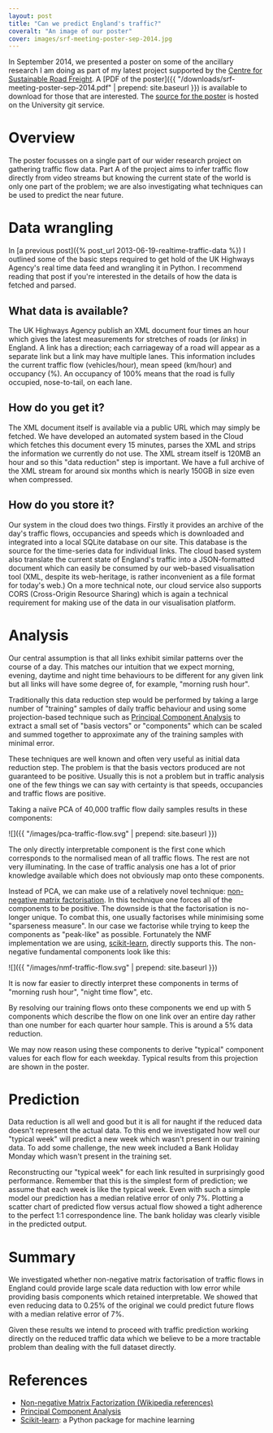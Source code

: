 ```yaml
---
layout: post
title: "Can we predict England's traffic?"
coveralt: "An image of our poster"
cover: images/srf-meeting-poster-sep-2014.jpg
---
```


In September 2014, we presented a poster on some of the ancillary research I am
doing as part of my latest project supported by the [Centre for Sustainable
Road Freight](http://sustainableroadfreight.org). A [PDF of the
poster]({{ "/downloads/srf-meeting-poster-sep-2014.pdf" | prepend: site.baseurl }}) is available to download for
those that are interested. The [source for the
poster](https://git.csx.cam.ac.uk/x/eng-sigproc/u/rjw57/srf/docs/poster-sep-2014.git)
is hosted on the University git service.

# Overview

The poster focusses on a single part of our wider research project on gathering
traffic flow data. Part A of the project aims to infer traffic flow directly
from video streams but knowing the current state of the world is only one part
of the problem; we are also investigating what techniques can be used to
predict the near future.

# Data wrangling

In [a previous post]({% post_url 2013-06-19-realtime-traffic-data %}) I
outlined some of the basic steps required to get hold of the UK Highways
Agency's real time data feed and wrangling it in Python. I recommend reading
that post if you're interested in the details of how the data is fetched and
parsed.

## What data is available?

The UK Highways Agency publish an XML document four times an hour which gives
the latest measurements for stretches of roads (or *links*) in England. A link
has a direction; each carriageway of a road will appear as a separate link but
a link may have multiple lanes. This information includes the current traffic
flow (vehicles/hour), mean speed (km/hour) and occupancy (%). An occupancy of
100% means that the road is fully occupied, nose-to-tail, on each lane.

## How do you get it?

The XML document itself is available via a public URL which may simply be
fetched. We have developed an automated system based in the Cloud which fetches
this document every 15 minutes, parses the XML and strips the information we
currently do not use. The XML stream itself is 120MB an hour and so this "data
reduction" step is important. We have a full archive of the XML stream for
around six months which is nearly 150GB in size even when compressed.

## How do you store it?

Our system in the cloud does two things. Firstly it provides an archive of the
day's traffic flows, occupancies and speeds which is downloaded and integrated
into a local SQLite database on our site. This database is the source for the
time-series data for individual links. The cloud based system also translate
the current state of England's traffic into a JSON-formatted document which can
easily be consumed by our web-based visualisation tool (XML, despite its
web-heritage, is rather inconvenient as a file format for today's web.) On a
more technical note, our cloud service also supports CORS (Cross-Origin
Resource Sharing) which is again a technical requirement for making use of the
data in our visualisation platform.

# Analysis

Our central assumption is that all links exhibit similar patterns over the
course of a day. This matches our intuition that we expect morning, evening,
daytime and night time behaviours to be different for any given link but all
links will have some degree of, for example, "morning rush hour".

Traditionally this data reduction step would be performed by taking a large
number of "training" samples of daily traffic behaviour and using some
projection-based technique such as [Principal Component Analysis][pca] to
extract a small set of "basis vectors" or "components" which can be scaled and
summed together to approximate any of the training samples with minimal error.

These techniques are well known and often very useful as initial data reduction
step. The problem is that the basis vectors produced are not guaranteed to be
positive. Usually this is not a problem but in traffic analysis one of the few
things we can say with certainty is that speeds, occupancies and traffic flows
are positive.

Taking a naïve PCA of 40,000 traffic flow daily samples results in these
components:

![]({{ "/images/pca-traffic-flow.svg" | prepend: site.baseurl }})

The only directly interpretable component is the first cone which corresponds
to the normalised mean of all traffic flows. The rest are not very
illuminating. In the case of traffic analysis one has a lot of prior knowledge
available which does not obviously map onto these components.

Instead of PCA, we can make use of a relatively novel technique: [non-negative
matrix factorisation][nmf]. In this technique one forces all of the components
to be positive. The downside is that the factorisation is no-longer unique. To
combat this, one usually factorises while minimising some "sparseness measure".
In our case we factorise while trying to keep the components as "peak-like" as
possible. Fortunately the NMF implementation we are using, [scikit-learn][skl],
directly supports this. The non-negative fundamental components look like this:

![]({{ "/images/nmf-traffic-flow.svg" | prepend: site.baseurl }})

It is now far easier to directly interpret these components in terms of
"morning rush hour", "night time flow", etc.

By resolving our training flows onto these components we end up with 5
components which describe the flow on one link over an entire day rather than
one number for each quarter hour sample. This is around a 5% data reduction.

We may now reason using these components to derive "typical" component values
for each flow for each weekday. Typical results from this projection are shown
in the poster.

# Prediction

Data reduction is all well and good but it is all for naught if the reduced
data doesn't represent the actual data. To this end we investigated how well
our "typical week" will predict a new week which wasn't present in our training
data. To add some challenge, the new week included a Bank Holiday Monday which
wasn't present in the training set.

Reconstructing our "typical week" for each link resulted in surprisingly good
performance. Remember that this is the simplest form of prediction; we assume
that each week is like the typical week. Even with such a simple model our
prediction has a median relative error of only 7%. Plotting a scatter chart of
predicted flow versus actual flow showed a tight adherence to the perfect 1:1
correspondence line. The bank holiday was clearly visible in the predicted
output.

# Summary

We investigated whether non-negative matrix factorisation of traffic flows in
England could provide large scale data reduction with low error while providing
basis components which retained interpretable. We showed that even reducing
data to 0.25% of the original we could predict future flows with a median
relative error of 7%.

Given these results we intend to proceed with traffic prediction working
directly on the reduced traffic data which we believe to be a more tractable
problem than dealing with the full dataset directly.

# References

* [Non-negative Matrix Factorization (Wikipedia references)][nmf]
* [Principal Component Analysis][pca]
* [Scikit-learn][skl]: a Python package for machine learning

[nmf]: https://en.wikipedia.org/wiki/Non-negative_matrix_factorization#Others
[pca]: https://en.wikipedia.org/wiki/Principal_component_analysis
[skl]: http://scikit-learn.org/
